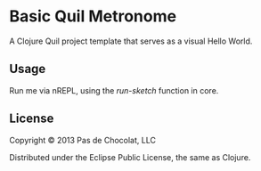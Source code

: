 # Basic Quil Metronome

A Clojure Quil project template that serves as a visual Hello World.

## Usage

Run me via nREPL, using the *run-sketch* function in core.

## License

Copyright © 2013 Pas de Chocolat, LLC

Distributed under the Eclipse Public License, the same as Clojure.
